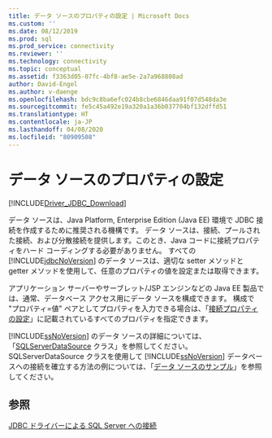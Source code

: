 ```yaml
---
title: データ ソースのプロパティの設定 | Microsoft Docs
ms.custom: ''
ms.date: 08/12/2019
ms.prod: sql
ms.prod_service: connectivity
ms.reviewer: ''
ms.technology: connectivity
ms.topic: conceptual
ms.assetid: f3363d05-07fc-4bf8-ae5e-2a7a968808ad
author: David-Engel
ms.author: v-daenge
ms.openlocfilehash: bdc9c8ba6efc024b8cbe6846daa91f07d548da3e
ms.sourcegitcommit: fe5c45a492e19a320a1a36b037704bf132dffd51
ms.translationtype: HT
ms.contentlocale: ja-JP
ms.lasthandoff: 04/08/2020
ms.locfileid: "80909508"
---
```

# <a name="setting-the-data-source-properties"></a>データ ソースのプロパティの設定

[!INCLUDE[Driver_JDBC_Download](../../includes/driver_jdbc_download.md)]

データ ソースは、Java Platform, Enterprise Edition (Java EE) 環境で JDBC 接続を作成するために推奨される機構です。 データ ソースは、接続、プールされた接続、および分散接続を提供します。このとき、Java コードに接続プロパティをハード コーディングする必要がありません。 すべての [!INCLUDE[jdbcNoVersion](../../includes/jdbcnoversion_md.md)] のデータ ソースは、適切な setter メソッドと getter メソッドを使用して、任意のプロパティの値を設定または取得できます。

アプリケーション サーバーやサーブレット/JSP エンジンなどの Java EE 製品では、通常、データベース アクセス用にデータ ソースを構成できます。 構成で "プロパティ=値" ペアとしてプロパティを入力できる場合は、「[接続プロパティの設定](../../connect/jdbc/setting-the-connection-properties.md)」に記載されているすべてのプロパティを指定できます。

[!INCLUDE[ssNoVersion](../../includes/ssnoversion-md.md)] のデータ ソースの詳細については、「[SQLServerDataSource](../../connect/jdbc/reference/sqlserverdatasource-class.md) クラス」を参照してください。 SQLServerDataSource クラスを使用して [!INCLUDE[ssNoVersion](../../includes/ssnoversion-md.md)] データベースへの接続を確立する方法の例については、「[データ ソースのサンプル](../../connect/jdbc/data-source-sample.md)」を参照してください。

## <a name="see-also"></a>参照

[JDBC ドライバーによる SQL Server への接続](../../connect/jdbc/connecting-to-sql-server-with-the-jdbc-driver.md)

